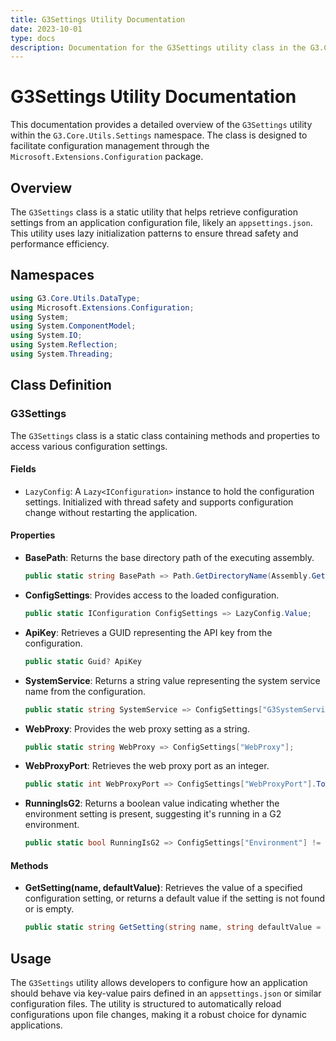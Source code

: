 ```yaml
---
title: G3Settings Utility Documentation
date: 2023-10-01
type: docs
description: Documentation for the G3Settings utility class in the G3.Core.Utils.Settings namespace.
---
```


# G3Settings Utility Documentation

This documentation provides a detailed overview of the `G3Settings` utility within the `G3.Core.Utils.Settings` namespace. The class is designed to facilitate configuration management through the `Microsoft.Extensions.Configuration` package.

## Overview

The `G3Settings` class is a static utility that helps retrieve configuration settings from an application configuration file, likely an `appsettings.json`. This utility uses lazy initialization patterns to ensure thread safety and performance efficiency.

## Namespaces

```csharp
using G3.Core.Utils.DataType;
using Microsoft.Extensions.Configuration;
using System;
using System.ComponentModel;
using System.IO;
using System.Reflection;
using System.Threading;
```

## Class Definition

### G3Settings

The `G3Settings` class is a static class containing methods and properties to access various configuration settings.

#### Fields

- `LazyConfig`: A `Lazy<IConfiguration>` instance to hold the configuration settings. Initialized with thread safety and supports configuration change without restarting the application.

#### Properties

- **BasePath**: Returns the base directory path of the executing assembly.
  
  ```csharp
  public static string BasePath => Path.GetDirectoryName(Assembly.GetEntryAssembly().Location);
  ```

- **ConfigSettings**: Provides access to the loaded configuration.

  ```csharp
  public static IConfiguration ConfigSettings => LazyConfig.Value;
  ```

- **ApiKey**: Retrieves a GUID representing the API key from the configuration.

  ```csharp
  public static Guid? ApiKey
  ```

- **SystemService**: Returns a string value representing the system service name from the configuration.

  ```csharp
  public static string SystemService => ConfigSettings["G3SystemService"];
  ```

- **WebProxy**: Provides the web proxy setting as a string.

  ```csharp
  public static string WebProxy => ConfigSettings["WebProxy"];
  ```

- **WebProxyPort**: Retrieves the web proxy port as an integer.

  ```csharp
  public static int WebProxyPort => ConfigSettings["WebProxyPort"].ToInt32(0);
  ```

- **RunningIsG2**: Returns a boolean value indicating whether the environment setting is present, suggesting it's running in a G2 environment.

  ```csharp
  public static bool RunningIsG2 => ConfigSettings["Environment"] != null;
  ```

#### Methods

- **GetSetting(name, defaultValue)**: Retrieves the value of a specified configuration setting, or returns a default value if the setting is not found or is empty.

  ```csharp
  public static string GetSetting(string name, string defaultValue = null)
  ```

## Usage

The `G3Settings` utility allows developers to configure how an application should behave via key-value pairs defined in an `appsettings.json` or similar configuration files. The utility is structured to automatically reload configurations upon file changes, making it a robust choice for dynamic applications.

